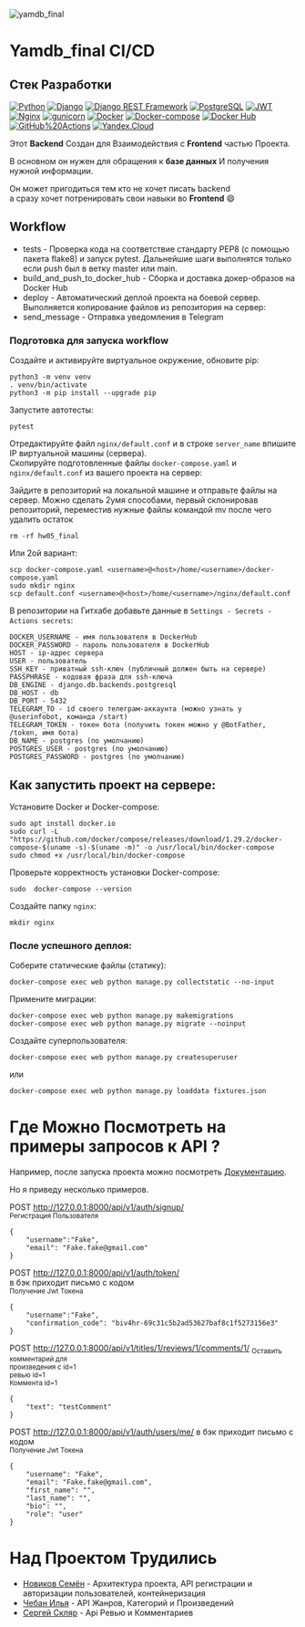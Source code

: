 ![yamdb_final](https://github.com/sovraska/yamdb_final/actions/workflows/yamdb_workflow.yml/badge.svg?branch=master&event=push)

# Yamdb_final  CI/CD 

## Cтек Разработки

[![Python](https://img.shields.io/badge/-Python-464646?style=flat&logo=Python&logoColor=56C0C0&color=008080)](https://www.python.org/)
[![Django](https://img.shields.io/badge/-Django-464646?style=flat&logo=Django&logoColor=56C0C0&color=008080)](https://www.djangoproject.com/)
[![Django REST Framework](https://img.shields.io/badge/-Django%20REST%20Framework-464646?style=flat&logo=Django%20REST%20Framework&logoColor=56C0C0&color=008080)](https://www.django-rest-framework.org/)
[![PostgreSQL](https://img.shields.io/badge/-PostgreSQL-464646?style=flat&logo=PostgreSQL&logoColor=56C0C0&color=008080)](https://www.postgresql.org/)
[![JWT](https://img.shields.io/badge/-JWT-464646?style=flat&color=008080)](https://jwt.io/)
[![Nginx](https://img.shields.io/badge/-NGINX-464646?style=flat&logo=NGINX&logoColor=56C0C0&color=008080)](https://nginx.org/ru/)
[![gunicorn](https://img.shields.io/badge/-gunicorn-464646?style=flat&logo=gunicorn&logoColor=56C0C0&color=008080)](https://gunicorn.org/)
[![Docker](https://img.shields.io/badge/-Docker-464646?style=flat&logo=Docker&logoColor=56C0C0&color=008080)](https://www.docker.com/)
[![Docker-compose](https://img.shields.io/badge/-Docker%20compose-464646?style=flat&logo=Docker&logoColor=56C0C0&color=008080)](https://www.docker.com/)
[![Docker Hub](https://img.shields.io/badge/-Docker%20Hub-464646?style=flat&logo=Docker&logoColor=56C0C0&color=008080)](https://www.docker.com/products/docker-hub)
[![GitHub%20Actions](https://img.shields.io/badge/-GitHub%20Actions-464646?style=flat&logo=GitHub%20actions&logoColor=56C0C0&color=008080)](https://github.com/features/actions)
[![Yandex.Cloud](https://img.shields.io/badge/-Yandex.Cloud-464646?style=flat&logo=Yandex.Cloud&logoColor=56C0C0&color=008080)](https://cloud.yandex.ru/)

Этот **Backend** Создан для Взаимодействия с **Frontend** частью Проекта.  

В основном он нужен для обращения к **базе данных** И получения нужной информации. 

Он может пригодиться тем кто не хочет писать backend  
а сразу хочет потренировать свои навыки во **Frontend** :smile:

## Workflow
* tests - Проверка кода на соответствие стандарту PEP8 (с помощью пакета flake8) и запуск pytest. Дальнейшие шаги выполнятся только если push был в ветку master или main.
* build_and_push_to_docker_hub - Сборка и доставка докер-образов на Docker Hub
* deploy - Автоматический деплой проекта на боевой сервер. Выполняется копирование файлов из репозитория на сервер:
* send_message - Отправка уведомления в Telegram

### Подготовка для запуска workflow
Создайте и активируйте виртуальное окружение, обновите pip:
```
python3 -m venv venv
. venv/bin/activate
python3 -m pip install --upgrade pip
```
Запустите автотесты:
```
pytest
```
Отредактируйте файл `nginx/default.conf` и в строке `server_name` впишите IP виртуальной машины (сервера).  
Скопируйте подготовленные файлы `docker-compose.yaml` и `nginx/default.conf` из вашего проекта на сервер:

Зайдите в репозиторий на локальной машине и отправьте файлы на сервер.
Можно сделать 2умя способами, первый склонировав репозиторий, переместив нужные файлы командой mv
после чего удалить остаток 
```
rm -rf hw05_final
```
Или 2ой вариант:
```
scp docker-compose.yaml <username>@<host>/home/<username>/docker-compose.yaml
sudo mkdir nginx
scp default.conf <username>@<host>/home/<username>/nginx/default.conf
```
В репозитории на Гитхабе добавьте данные в `Settings - Secrets - Actions secrets`:
```
DOCKER_USERNAME - имя пользователя в DockerHub
DOCKER_PASSWORD - пароль пользователя в DockerHub
HOST - ip-адрес сервера
USER - пользователь
SSH_KEY - приватный ssh-ключ (публичный должен быть на сервере)
PASSPHRASE - кодовая фраза для ssh-ключа
DB_ENGINE - django.db.backends.postgresql
DB_HOST - db
DB_PORT - 5432
TELEGRAM_TO - id своего телеграм-аккаунта (можно узнать у @userinfobot, команда /start)
TELEGRAM_TOKEN - токен бота (получить токен можно у @BotFather, /token, имя бота)
DB_NAME - postgres (по умолчанию)
POSTGRES_USER - postgres (по умолчанию)
POSTGRES_PASSWORD - postgres (по умолчанию)
```



## Как запустить проект на сервере:


Установите Docker и Docker-compose:
```
sudo apt install docker.io
sudo curl -L "https://github.com/docker/compose/releases/download/1.29.2/docker-compose-$(uname -s)-$(uname -m)" -o /usr/local/bin/docker-compose
sudo chmod +x /usr/local/bin/docker-compose
```
Проверьте корректность установки Docker-compose:
```
sudo  docker-compose --version
```
Создайте папку `nginx`:
```
mkdir nginx
```
### После успешного деплоя:
Соберите статические файлы (статику):
```
docker-compose exec web python manage.py collectstatic --no-input
```
Примените миграции:
```
docker-compose exec web python manage.py makemigrations
docker-compose exec web python manage.py migrate --noinput
```
Создайте суперпользователя:
```
docker-compose exec web python manage.py createsuperuser

```
или
```
docker-compose exec web python manage.py loaddata fixtures.json
```

# Где Можно Посмотреть на примеры запросов к API ?
Например, после запуска проекта можно посмотреть [Документацию](http://127.0.0.1:8000/redoc/).

Но я приведу несколько примеров.

POST http://127.0.0.1:8000/api/v1/auth/signup/  
<sub>Регистрация Пользователя </sub>

    {
        "username":"Fake",
        "email": "Fake.fake@gmail.com"
    }

POST http://127.0.0.1:8000/api/v1/auth/token/        
в бэк приходит письмо с кодом  
<sub>Получение Jwt Токена</sub>

    {
        "username":"Fake",
        "confirmation_code": "biv4hr-69c31c5b2ad53627baf8c1f5273156e3"
    }

POST http://127.0.0.1:8000/api/v1/titles/1/reviews/1/comments/1/ 
<sub>Оставить комментарий для</sub>  
<sub>произведения с id=1</sub>  
<sub>ревью id=1</sub>  
<sub>Коммента id=1</sub>  

    {
        "text": "testComment"
    }

POST http://127.0.0.1:8000/api/v1/auth/users/me/
в бэк приходит письмо с кодом  
<sub>Получение Jwt Токена</sub>

    {
        "username": "Fake",
        "email": "Fake.fake@gmail.com",
        "first_name": "",
        "last_name": "",
        "bio": "",
        "role": "user"
    }

# Над Проектом Трудились
- [Новиков Семён](https://github.com/Sovraska) - Архитектура проекта, API регистрации и авторизации пользователей, контейнеризация
- [Чебан Илья](https://github.com/Ilya-Cheb0503) - API Жанров, Категорий и Произведений
- [Сергей Скляр](https://github.com/XDreamsonX) - Api Ревью и Комментариев
